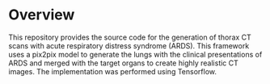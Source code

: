# Overview

This repository provides the source code for the generation of thorax CT scans with acute respiratory distress syndrome (ARDS). This framework uses a pix2pix model to generate the lungs with the clinical presentations of ARDS and merged with the target organs to create highly realistic CT images. The implementation was performed using Tensorflow.
